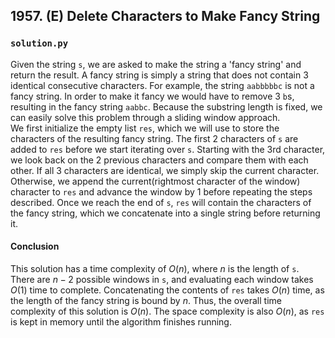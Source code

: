 ## 1957. (E) Delete Characters to Make Fancy String

### `solution.py`
Given the string `s`, we are asked to make the string a 'fancy string' and return the result. A fancy string is simply a string that does not contain 3 identical consecutive characters. For example, the string `aabbbbbc` is not a fancy string. In order to make it fancy we would have to remove 3 `b`s, resulting in the fancy string `aabbc`. Because the substring length is fixed, we can easily solve this problem through a sliding window approach.  
We first initialize the empty list `res`, which we will use to store the characters of the resulting fancy string. The first 2 characters of `s` are added to `res` before we start iterating over `s`. Starting with the 3rd character, we look back on the 2 previous characters and compare them with each other. If all 3 characters are identical, we simply skip the current character. Otherwise, we append the current(rightmost character of the window) character to `res` and advance the window by 1 before repeating the steps described. Once we reach the end of `s`, `res` will contain the characters of the fancy string, which we concatenate into a single string before returning it.  

#### Conclusion
This solution has a time complexity of $O(n)$, where $n$ is the length of `s`. There are $n-2$ possible windows in `s`, and evaluating each window takes $O(1)$ time to complete. Concatenating the contents of `res` takes $O(n)$ time, as the length of the fancy string is bound by $n$. Thus, the overall time complexity of this solution is $O(n)$. The space complexity is also $O(n)$, as `res` is kept in memory until the algorithm finishes running.  
  

